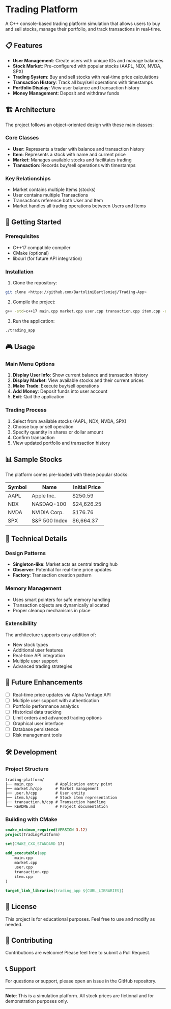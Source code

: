 # Trading Platform

A C++ console-based trading platform simulation that allows users to buy and sell stocks, manage their portfolio, and track transactions in real-time.

## 📋 Features

- **User Management**: Create users with unique IDs and manage balances
- **Stock Market**: Pre-configured with popular stocks (AAPL, NDX, NVDA, SPX)
- **Trading System**: Buy and sell stocks with real-time price calculations
- **Transaction History**: Track all buy/sell operations with timestamps
- **Portfolio Display**: View user balance and transaction history
- **Money Management**: Deposit and withdraw funds

## 🏗️ Architecture

The project follows an object-oriented design with these main classes:

### Core Classes

- **User**: Represents a trader with balance and transaction history
- **Item**: Represents a stock with name and current price
- **Market**: Manages available stocks and facilitates trading
- **Transaction**: Records buy/sell operations with timestamps

### Key Relationships

- Market contains multiple Items (stocks)
- User contains multiple Transactions
- Transactions reference both User and Item
- Market handles all trading operations between Users and Items

## 🚀 Getting Started

### Prerequisites

- C++17 compatible compiler
- CMake (optional)
- libcurl (for future API integration)

### Installation

1. Clone the repository:
```bash
git clone <https://github.com/BartoliniBartlomiej/Trading-App>
```

2. Compile the project:
```bash
g++ -std=c++17 main.cpp market.cpp user.cpp transaction.cpp item.cpp -o trading_app
```

3. Run the application:
```bash
./trading_app
```

## 🎮 Usage

### Main Menu Options

1. **Display User Info**: Show current balance and transaction history
2. **Display Market**: View available stocks and their current prices
3. **Make Trade**: Execute buy/sell operations
4. **Add Money**: Deposit funds into user account
5. **Exit**: Quit the application

### Trading Process

1. Select from available stocks (AAPL, NDX, NVDA, SPX)
2. Choose buy or sell operation
3. Specify quantity in shares or dollar amount
4. Confirm transaction
5. View updated portfolio and transaction history

## 📊 Sample Stocks

The platform comes pre-loaded with these popular stocks:

| Symbol | Name | Initial Price |
|--------|------|---------------|
| AAPL   | Apple Inc. | $250.59 |
| NDX    | NASDAQ-100 | $24,626.25 |
| NVDA   | NVIDIA Corp. | $176.76 |
| SPX    | S&P 500 Index | $6,664.37 |

## 🔧 Technical Details

### Design Patterns

- **Singleton-like**: Market acts as central trading hub
- **Observer**: Potential for real-time price updates
- **Factory**: Transaction creation pattern

### Memory Management

- Uses smart pointers for safe memory handling
- Transaction objects are dynamically allocated
- Proper cleanup mechanisms in place

### Extensibility

The architecture supports easy addition of:
- New stock types
- Additional user features
- Real-time API integration
- Multiple user support
- Advanced trading strategies

## 🌟 Future Enhancements

- [ ] Real-time price updates via Alpha Vantage API
- [ ] Multiple user support with authentication
- [ ] Portfolio performance analytics
- [ ] Historical data tracking
- [ ] Limit orders and advanced trading options
- [ ] Graphical user interface
- [ ] Database persistence
- [ ] Risk management tools

## 🛠️ Development

### Project Structure

```
trading-platform/
├── main.cpp          # Application entry point
├── market.h/cpp      # Market management
├── user.h/cpp        # User entity
├── item.h/cpp        # Stock item representation
├── transaction.h/cpp # Transaction handling
└── README.md         # Project documentation
```

### Building with CMake

```cmake
cmake_minimum_required(VERSION 3.12)
project(TradingPlatform)

set(CMAKE_CXX_STANDARD 17)

add_executable(app
    main.cpp
    market.cpp
    user.cpp
    transaction.cpp
    item.cpp
)

target_link_libraries(trading_app ${CURL_LIBRARIES})
```

## 📝 License

This project is for educational purposes. Feel free to use and modify as needed.

## 🤝 Contributing

Contributions are welcome! Please feel free to submit a Pull Request.

## 📞 Support

For questions or support, please open an issue in the GitHub repository.

---

**Note**: This is a simulation platform. All stock prices are fictional and for demonstration purposes only.
